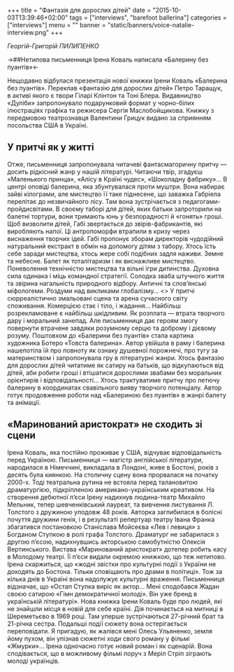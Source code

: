 +++
title = "Фантазія для дорослих дітей"
date = "2015-10-03T13:39:46+02:00"
tags = ["interviews", "barefoot ballerina"]
categories = ["interviews"]
menu = ""
banner = "static/banners/voice-natalie-interview.png"
+++

*Георгій-Григорій ПИЛИПЕНКО*

->##Нетипова письменниця Ірена Коваль написала «Балерину без пуантів»<-

Нещодавно відбулася презентація нової книжки Ірени Коваль «Балерина без пуантів». Переклав «фантазію для дорослих дітей» Петро Таращук, в активі якого є твори Гіларі Клінтон та Тоні Блера. Видавництво «Дуліби» запропонувало подарунковий формат у чорно-білих ілюстраціях графіка та режисера Сергія Маслобойщикова. Книжку з передмовою театрознавця Валентини Грицук видано за сприянням посольства США в Україні. 
## У притчі як у житті

Отже, письменниця запропонувала читачеві фантасмагоричну притчу — досить рідкісний жанр у нашій літературі. Читаючи твір, згадуєш «Маленького принца», «Алісу в Країні чудес», «Шоколадну фабрику»… В центрі оповіді балерина, яка збунтувалася проти муштри. Вона набирає зайві кілограми, але мистецтво її таке піднесене, що заважка Габріела перелітає до незвичайного лісу. Там вона зустрічається з педагогами-пройдисвітами. В своєму таборі для дітей, яких батьки запроторили на балетні тортури, вони тримають юнь у безпорадності й «гонять» гроші. Щоб визволити дітей, Габі звертається до звірів-фабрикантів, які виробляють напої. Ці антропоморфи втрапили в кризу через виснаження творчих ідей. Габі пропонує зборам директорів чудодійний натуральний екстракт в обмін на допомогу дітям з табору.
Хтось їсть себе заради мистецтва, хтось жере собі подібних задля наживи. Земне та небесне. Балет як тоталітаризм і як виснажливе мистецтво. Поневолення технічністю мистецтва та вільні ігри дитинства. Духовна сила одинака і міць командної стратегії. Солодка зваба штучного життя та звірина нагальність природного відбору. Античні та слов’янські міфологеми. Роздуми над викликами глобалізму…
<<insert IMG here>>
У притчі сюрреалістично змальовані сцена та арена сучасного світу споживання. Комерцією стає і тіло, і жадання… Найбільш розрекламоване є найбільш шкідливим. Як розплата — втрата творчого дару і моральний занепад. Але письменниця дає героям змогу повернути втрачене завдяки розумному серцю та доброму і дієвому розуму.
Поштовхом до «Балерини без пуантів» стала картина художника Ботеро «Товста балерина». Автор увійшла в раму і балерина нашепотіла їй про повноту як ознаку душевної порожнечі, про тугу за материнством і запропонувала гру в літературні жанри. Хтось фантазію для дорослих дітей читатиме як сатиру на батьків, що відкупаються від дітей, аби робити гроші і втішатися дорослими звабами без моральних орієнтирів і відповідальності…
Хтось трактуватиме притчу про летючу балерину в координатах свавільного вияву творчого потенціалу. Автор готує продовження роботи над «Балериною без пуантів» в жанрі балету та анімації.

## «Маринований аристократ» не сходить зі сцени 
Ірена Коваль, яка постійно проживає у США, відчуває відповідальність перед Україною. Письменниця — магістр англійської літератури, народилася в Німеччині, викладала в Лондоні, живе в Бостоні, років з десять була киянкою. На столичну сцену вона прорвалася на початку 2000-х. Тоді театральна рутина не встояла перед талановитою драматургією, підкріпленою американо-українським креативом. На створення дебютної п’єси Ірену надихнув людина-театр Михайло Мельник, тепер шевченківський лауреат, та вивчення листування Л. Толстого з дружиною уподовж 48 років. Авторка заглибилася в болісні почуття дружини генія, і в результаті репертуар театру Івана Франка збагатився постановкою Станіслава Мойсеєва «Лев і левиця» з Богданом Ступкою в ролі графа Толстого.
Драматург не забарилася з другою п’єсою, надихнувшись акторською самобутністю Олексія Вертинського. Вистава «Маринований аристократ» дотепер робить касу в Молодому театрі. Її п’єси видали окремою книжкою, що теж нетипово.
Ірена скаржиться, що «жодні звістки про культурні події з України не доходять до Бостона. Тільки сповіщають про драми в політиці». Тож за кілька днів в Україні вона надолужує культурні враження. Письменниця відзначає, що «Остап Ступка виріс як актор… Мені сподобався Жадан своєю сатирою «Гімн демократичної молоді». Він уже бренд в українській літературі».
Нова книжка Ірени Коваль буде про людей, які не знайшли місця в новій для себе країні. Дія починається на митниці в Шереметьєво в 1969 році. Там уперше зустрічаються 27-річний брат та 21-річна сестра. Подальші події сюжету вона остерігається переповідати. Я пригадую, як жалівся мені Олесь Ульяненко, земля йому пухом, він упізнав сюжетні ходи свого роману у фільмі «Жмурки»… Ірена одночасно готує новий роман і як сценарій. Вона сподівається, що в можливому фільмі поруч з Меріл Стріп зіграють молоді українців.